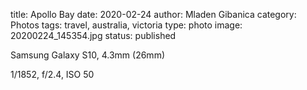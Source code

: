 title: Apollo Bay
date: 2020-02-24
author: Mladen Gibanica
category: Photos
tags: travel, australia, victoria
type: photo
image: 20200224_145354.jpg
status: published

Samsung Galaxy S10, 4.3mm (26mm)

1/1852, f/2.4, ISO 50